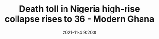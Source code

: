 ---
"title": "Death toll in Nigeria high-rise collapse rises to 36 - Modern Ghana"
"date": "2021-11-4 9:20:0"
"feed_name": "GOOGLENEWSCONSTRUCTION"
"feed_website": "https://news.google.com/search?q=construction%2Bincident&hl=en-US&gl=US&ceid=US:en"
"feed_rss": "https://news.google.com/rss/search?q=construction%2Bincident&hl=en-US&gl=US&ceid=US:en"
"link": "https://www.modernghana.com/news/1116143/death-toll-in-nigeria-high-rise-collapse-rises.html"
"source": "{'href': 'https://www.modernghana.com', 'title': 'Modern Ghana'}"
"file": "_posts/2021-1-1-3383999140e4db73f619e763840449e63c8ee7b4.md"
"accident": "0"
"drilling": "0"
"dead": "0"
"injured": "0"
"arrested": "0"
"place": "unknown place"
"where": "unknown site"
"causes": "unknown"
"place_uri": "unknown place"
---